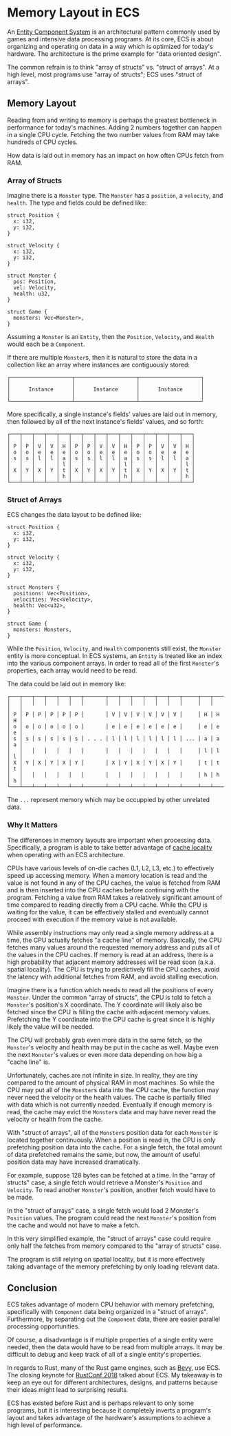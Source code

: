 # Memory Layout in ECS

An [Entity Component System][wiki_ecs] is an architectural pattern commonly used
by games and intensive data processing programs. At its core, ECS is about
organizing and operating on data in a way which is optimized for today's
hardware. The architecture is the prime example for "data oriented design".

The common refrain is to think "array of structs" vs. "struct of arrays". At a
high level, most programs use "array of structs"; ECS uses "struct of arrays".

## Memory Layout

Reading from and writing to memory is perhaps the greatest bottleneck in
performance for today's machines. Adding 2 numbers together can happen in a
single CPU cycle. Fetching the two number values from RAM may take hundreds of
CPU cycles.

How data is laid out in memory has an impact on how often CPUs fetch from RAM.

### Array of Structs

Imagine there is a `Monster` type. The `Monster` has a `position`, a `velocity`,
and `health`. The type and fields could be defined like:

```rust,noplayground
struct Position {
  x: i32,
  y: i32,
}

struct Velocity {
  x: i32,
  y: i32,
}

struct Monster {
  pos: Position,
  vel: Velocity,
  health: u32,
}

struct Game {
  monsters: Vec<Monster>,
}
```

Assuming a `Monster` is an `Entity`, then the `Position`, `Velocity`, and
`Health` would each be a `Component`.

If there are multiple `Monster`s, then it is natural to store the data in a
collection like an array where instances are contiguously stored:

```text
┌────────────────────┬────────────────────┬────────────────────┐
│                    │                    │                    │
│      Instance      │      Instance      │      Instance      │
│                    │                    │                    │
└────────────────────┴────────────────────┴────────────────────┘
```

More specifically, a single instance's fields' values are laid out in memory,
then followed by all of the next instance's fields' values, and so forth:

```text
┌───┬───┬───┬───┬───┬───┬───┬───┬───┬───┬───┬───┬───┬───┬───┐
│   │   │   │   │   │   │   │   │   │   │   │   │   │   │   │
│ P │ P │ V │ V │ H │ P │ P │ V │ V │ H │ P │ P │ V │ V │ H │
│ o │ o │ e │ e │ e │ o │ o │ e │ e │ e │ o │ o │ e │ e │ e │
│ s │ s │ l │ l │ a │ s │ s │ l │ l │ a │ s │ s │ l │ l │ a │
│   │   │   │   │ l │   │   │   │   │ l │   │   │   │   │ l │
│ X │ Y │ X │ Y │ t │ X │ Y │ X │ Y │ t │ X │ Y │ X │ Y │ t │
│   │   │   │   │ h │   │   │   │   │ h │   │   │   │   │ h │
└───┴───┴───┴───┴───┴───┴───┴───┴───┴───┴───┴───┴───┴───┴───┘
```

### Struct of Arrays

ECS changes the data layout to be defined like:

```rust,noplayground
struct Position {
  x: i32,
  y: i32,
}

struct Velocity {
  x: i32,
  y: i32,
}

struct Monsters {
  positions: Vec<Position>,
  velocities: Vec<Velocity>,
  health: Vec<u32>,
}

struct Game {
  monsters: Monsters,
}
```

While the `Position`, `Velocity`, and `Health` components still exist, the
`Monster` entity is more conceptual. In ECS systems, an `Entity` is treated
like an index into the various component arrays. In order to read all of the
first `Monster`'s properties, each array would need to be read.

The data could be laid out in memory like:

```text
┌───┬───┬───┬───┬───┬───┬───────┬───┬───┬───┬───┬───┬───┬─────┬───┬───┬───┐
│   │   │   │   │   │   │       │   │   │   │   │   │   │     │   │   │   │
│ P │ P │ P │ P │ P │ P │       │ V │ V │ V │ V │ V │ V │     │ H │ H │ H │
│ o │ o │ o │ o │ o │ o │       │ e │ e │ e │ e │ e │ e │     │ e │ e │ e │
│ s │ s │ s │ s │ s │ s │ . . . │ l │ l │ l │ l │ l │ l │ ... │ a │ a │ a │
│   │   │   │   │   │   │       │   │   │   │   │   │   │     │ l │ l │ l │
│ X │ Y │ X │ Y │ X │ Y │       │ X │ Y │ X │ Y │ X │ Y │     │ t │ t │ t │
│   │   │   │   │   │   │       │   │   │   │   │   │   │     │ h │ h │ h │
└───┴───┴───┴───┴───┴───┴───────┴───┴───┴───┴───┴───┴───┴─────┴───┴───┴───┘
```

The `...` represent memory which may be occuppied by other unrelated data.

### Why It Matters

The differences in memory layouts are important when processing data.
Specifically, a program is able to take better advantage of [cache
locality][wiki_locality_of_ref] when operating with an ECS architecture.

CPUs have various levels of on-die caches (L1, L2, L3, etc.) to effectively
speed up accessing memory. When a memory location is read and the value is not
found in any of the CPU caches, the value is fetched from RAM and is then
inserted into the CPU caches before continuing with the program. Fetching a
value from RAM takes a relatively significant amount of time compared to reading
directly from a CPU cache. While the CPU is waiting for the value, it can be
effectively stalled and eventually cannot proceed with execution if the memory
value is not available.

While assembly instructions may only read a single memory address at a time, the
CPU actually fetches "a cache line" of memory. Basically, the CPU fetches many
values around the requested memory address and puts all of the values in the CPU
caches. If memory is read at an address, there is a high probability that
adjacent memory addresses will be read soon (a.k.a. spatial locality). The CPU
is trying to predictively fill the CPU caches, avoid the latency with
additional fetches from RAM, and avoid stalling execution.

Imagine there is a function which needs to read all the positions of every
`Monster`. Under the common "array of structs", the CPU is told to fetch a
`Monster`'s position's X coordinate. The Y coordinate will likely also be
fetched since the CPU is filling the cache with adjacent memory values.
Prefetching the Y coordinate into the CPU cache is great since it is highly
likely the value will be needed.

The CPU will probably grab even more data in the same fetch, so the `Monster`'s
velocity and health may be put in the cache as well. Maybe even the next
`Monster`'s values or even more data depending on how big a "cache line" is.

Unfortunately, caches are not infinite in size. In reality, they are tiny
compared to the amount of physical RAM in most machines. So while the CPU may
put all of the `Monster`s data into the CPU cache, the function may never need
the velocity or the health values. The cache is partially filled with data which
is not currently needed. Eventually if enough memory is read, the cache may
evict the `Monster`s data and may have never read the velocity or health from
the cache.

With "struct of arrays", all of the `Monster`s position data for each `Monster`
is located together continuously. When a position is read in, the CPU is only
prefetching position data into the cache. For a single fetch, the total amount
of data prefetched remains the same, but now, the amount of useful position data
may have increased dramatically.

For example, suppose 128 bytes can be fetched at a time. In the "array of
structs" case, a single fetch would retrieve a Monster's `Position` and
`Velocity`. To read another `Monster`'s position, another fetch would have to be
made.

In the "struct of arrays" case, a single fetch would load 2 Monster's
`Position` values. The program could read the next `Monster`'s position from the
cache and would not have to make a fetch.

In this very simplified example, the "struct of arrays" case could require only
half the fetches from memory compared to the "array of structs" case.

The program is still relying on spatial locality, but it is more effectively
taking advantage of the memory prefetching by only loading relevant data.

## Conclusion

ECS takes advantage of modern CPU behavior with memory prefetching, specifically
with `Component` data being organized in a "struct of arrays". Furthermore, by
separating out the `Component` data, there are easier parallel processing
opportunities.

Of course, a disadvantage is if multiple properties of a single entity were
needed, then the data would have to be read from multiple arrays. It may be
difficult to debug and keep track of all of a single entity's properties.

In regards to Rust, many of the Rust game engines, such as [Bevy][bevy], use
ECS. The closing keynote for [RustConf
2018][youtube_rustconf_2018_closing_keynote] talked about ECS. My takeaway is to
keep an eye out for different architectures, designs, and patterns because their
ideas might lead to surprising results.

ECS has existed before Rust and is perhaps relevant to only some programs, but
it is interesting because it completely inverts a program's layout and takes
advantage of the hardware's assumptions to achieve a high level of performance.

[wiki_ecs]: https://en.wikipedia.org/wiki/Entity_component_system
[wiki_locality_of_ref]: https://en.wikipedia.org/wiki/Locality_of_reference
[bevy]: https://bevyengine.org/
[youtube_rustconf_2018_closing_keynote]: https://www.youtube.com/watch?v=aKLntZcp27M
